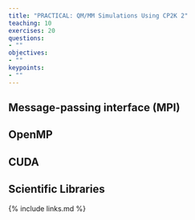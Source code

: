 ```yaml
---
title: "PRACTICAL: QM/MM Simulations Using CP2K 2"
teaching: 10
exercises: 20
questions:
- ""
objectives:
- ""
keypoints:
- ""
---
```


## Message-passing interface (MPI)

## OpenMP

## CUDA

## Scientific Libraries

{% include links.md %}


